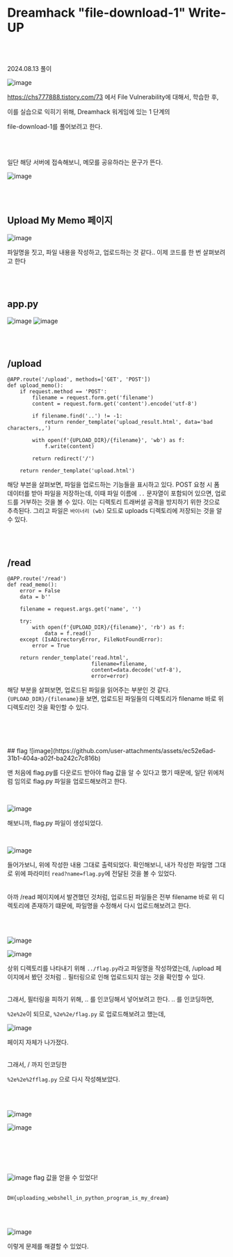 <!DOCTYPE html>
<html>
<head>
    <link rel="stylesheet" type="text/css" href="style.css">
</head>
<body>
    <h1> Dreamhack "file-download-1"  Write-UP</h1>
</body>
<br>
<br>
</html>

2024.08.13 풀이

![image](https://github.com/user-attachments/assets/723f9687-f2f6-4f8e-b8e1-a40e4bf365fc)

https://chs777888.tistory.com/73
에서 File Vulnerability에 대해서, 학습한 후,

이를 실습으로 익히기 위해, Dreamhack 워게임에 있는 1 단계의

file-download-1를 풀어보려고 한다.

<br>
</br>

일단 해당 서버에 접속해보니, 메모를 공유하라는 문구가 뜬다.


![image](https://github.com/user-attachments/assets/cc1d4159-a1ad-450b-be0b-49f2a8c62f76)

<br>

</br>

## Upload My Memo 페이지
![image](https://github.com/user-attachments/assets/828d3765-9049-4349-b997-4f18da8a0447)

파일명을 짓고, 파일 내용을 작성하고, 업로드하는 것 같다.. 이제 코드를 한 번 살펴보려고 한다

<br>

</br>  

## app.py

![image](https://github.com/user-attachments/assets/ba9d27c3-a33a-4fb3-a4e4-64d178c9dc38)
![image](https://github.com/user-attachments/assets/0a2d78c1-2387-4dcb-b215-753b0675ddc7)

<br>

</br>  

## /upload
```
@APP.route('/upload', methods=['GET', 'POST'])
def upload_memo():
    if request.method == 'POST':
        filename = request.form.get('filename')
        content = request.form.get('content').encode('utf-8')

        if filename.find('..') != -1:
            return render_template('upload_result.html', data='bad characters,,')

        with open(f'{UPLOAD_DIR}/{filename}', 'wb') as f:
            f.write(content)

        return redirect('/')

    return render_template('upload.html')

```

해당 부븐을 살펴보면, 파일을 업로드하는 기능들을 표시하고 있다. POST 요청 시 폼 데이터를 받아 파일을 저장하는데, 이때 파일 이름에 ``..`` 문자열이 포함되어 있으면, 업로드를 거부하는 것을 볼 수 있다. 이는 디렉토리 트래버셜 공격을 방지하기 위한 것으로 추측된다. 그리고 파일은 ``바이너리 (wb)`` 모드로 uploads 디렉토리에 저장되는 것을 알 수 있다. 

<br>

</br>  

## /read

```
@APP.route('/read')
def read_memo():
    error = False
    data = b''

    filename = request.args.get('name', '')

    try:
        with open(f'{UPLOAD_DIR}/{filename}', 'rb') as f:
            data = f.read()
    except (IsADirectoryError, FileNotFoundError):
        error = True

    return render_template('read.html',
                           filename=filename,
                           content=data.decode('utf-8'),
                           error=error)

```
해당 부분을 살펴보면, 업로드된 파일을 읽어주는 부분인 것 같다. ``{UPLOAD_DIR}/{filename}``을 보면, 업로드된 파일들의 디렉토리가 filename 바로 위 디렉토리인 것을 확인할 수 있다.

<br>

</br>  
<br>

</br>  
## flag
![image](https://github.com/user-attachments/assets/ec52e6ad-31b1-404a-a02f-ba242c7c816b)

 맨 처음에 flag.py를 다운로드 받아야 flag 값을 알 수 있다고 했기 때문에, 일단 위에처럼 임의로 flag.py 파일을 업로드해보려고 한다. 
 <br>

</br>  

![image](https://github.com/user-attachments/assets/2f7dae28-d85d-4847-8458-bc9cf3378af2)

해보니까, flag.py 파일이 생성되었다.
 <br>

</br>  

![image](https://github.com/user-attachments/assets/9ed92709-85da-4055-8e94-901d33ca7992)

들어가보니, 위에 작성한 내용 그대로 출력되었다. 확인해보니, 내가 작성한 파일명 그대로 위에 파라미터 ``read?name=flag.py``에 전달된 것을 볼 수 있었다. 
 <br>
</br>  
아까 /read 페이지에서 발견했던 것처럼, 업로드된 파일들은 전부 filename 바로 위 디렉토리에 존재하기 떄문에, 파일명을 수정해서 다시 업로드해보려고 한다. 

 <br>
 
</br>  

![image](https://github.com/user-attachments/assets/370bd7dc-e904-4e85-9d6e-deb326a24e56)

![image](https://github.com/user-attachments/assets/93a6da45-187b-4dc1-86e2-c5d89b4387b4)

상위 디렉토리를 나타내기 위해 ``../flag.py``라고 파일명을 작성하였는데, /upload 페이지에서 봤던 것처럼 .. 필터링으로 인해 업로드되지 않는 것을 확인할 수 있다.
 <br>
 
</br> 
그래서, 필터링을 피하기 위해,  .. 를 인코딩해서 넣어보려고 한다. .. 를 인코딩하면,

``%2e%2e``이 되므로, ``%2e%2e/flag.py`` 로 업로드해보려고 했는데, 

![image](https://github.com/user-attachments/assets/5fd4214b-782c-46b0-bcce-8fbc6b2183fa)

페이지 자체가 나가졌다.
 <br>
 
</br>
그래서, / 까지 인코딩한 

``%2e%2e%2fflag.py`` 으로 다시 작성해보았다.

 <br>
 
</br>

![image](https://github.com/user-attachments/assets/606a5c71-b5e3-4ef2-a54e-ec6cecee159e)

![image](https://github.com/user-attachments/assets/68e3349e-3acd-4d92-9d04-99d6e06b28f9)

 <br>
 
</br>
 <br>
 
</br>

![image](https://github.com/user-attachments/assets/bf6b327b-5dc7-45b1-8d9e-cb869d577598)
flag 값을 얻을 수 있었다!
 <br>
</br>

```
DH{uploading_webshell_in_python_program_is_my_dream}
```
 <br>
</br>

![image](https://github.com/user-attachments/assets/62dbc679-4752-4bfd-a24c-a2781c0acdd2)

이렇게 문제를 해결할 수 있었다.
